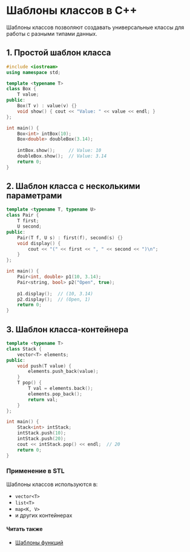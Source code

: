 # Шаблоны классов в C++

Шаблоны классов позволяют создавать универсальные классы для работы с разными типами данных.

## 1. Простой шаблон класса
```cpp
#include <iostream>
using namespace std;

template <typename T>
class Box {
    T value;
public:
    Box(T v) : value(v) {}
    void show() { cout << "Value: " << value << endl; }
};

int main() {
    Box<int> intBox(10);
    Box<double> doubleBox(3.14);
    
    intBox.show();     // Value: 10
    doubleBox.show();  // Value: 3.14
    return 0;
}
```
## 2. Шаблон класса с несколькими параметрами
```cpp
template <typename T, typename U>
class Pair {
    T first;
    U second;
public:
    Pair(T f, U s) : first(f), second(s) {}
    void display() {
        cout << "(" << first << ", " << second << ")\n";
    }
};

int main() {
    Pair<int, double> p1(10, 3.14);
    Pair<string, bool> p2("Open", true);
    
    p1.display();  // (10, 3.14)
    p2.display();  // (Open, 1)
    return 0;
}
```
## 3. Шаблон класса-контейнера
```cpp
template <typename T>
class Stack {
    vector<T> elements;
public:
    void push(T value) {
        elements.push_back(value);
    }
    T pop() {
        T val = elements.back();
        elements.pop_back();
        return val;
    }
};

int main() {
    Stack<int> intStack;
    intStack.push(10);
    intStack.push(20);
    cout << intStack.pop() << endl;  // 20
    return 0;
}
```
### Применение в STL
Шаблоны классов используются в:
- `vector<T>`
- `list<T>`
- `map<K, V>`
- и других контейнерах

#### Читать также
- [Шаблоны функций](./FunctionTemplates.md)